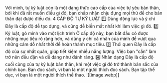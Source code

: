 Với mình, tự kỷ luật còn là một dạng thức cao cấp của việc tự yêu bản thân, bởi khi đã rất muốn điều gì đó, bạn chấp nhận chịu đựng mọi thứ để cho bản thân đạt được điều đó.
4 CẤP ĐỘ TỰ KỶ LUẬT
1️⃣ Dùng động lực và ý chí
Đây là cấp độ dễ tạo dựng, và cũng dễ biến mất nhất khi làm việc gì đó.
2️⃣ Kỷ luật, gò mình vào một lịch trình
Ở cấp độ này, bạn bắt đầu có được những mục tiêu rõ ràng hơn, và dùng ý chí cá nhân của mình để vượt qua những cám dỗ nhất thời để hoàn thành mục tiêu.
3️⃣ Thói quen
Đây là cấp độ của sự nhất quán, giúp tiết kiệm nhiều năng lượng. Việc bạn "cần" làm trở nên đều đặn và dễ dàng như đánh răng.
4️⃣ Nhân dạng
Đây là cấp độ cuối cùng của tự kỷ luật bản thân, khi một việc gì đó trở thành bản sắc của chính bạn.
Bạn đọc sách, vì bạn là một người thích đọc sách. Bạn tập thể dục, vì bạn là một người thích thể thao.
![[image.webp]]